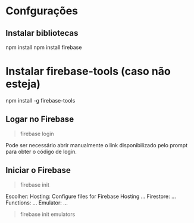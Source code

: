 # Confgurações

## Instalar bibliotecas
npm install
npm install firebase

# Instalar firebase-tools (caso não esteja)
npm install -g firebase-tools

## Logar no Firebase
> firebase login

Pode ser necessário abrir manualmente o link disponibilizado pelo prompt para obter o código de login.

## Iniciar o Firebase
> firebase init

Escolher: 
Hosting: Configure files for Firebase Hosting ...
Firestore: ...
Functions: ...
Emulator: ...

> firebase init emulators
